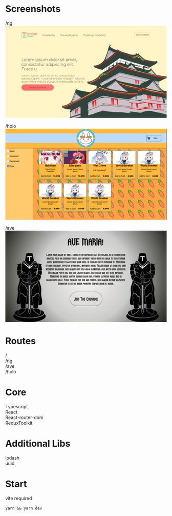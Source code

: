 # Screenshots
/ng
![alt text](https://github.com/Astra-Sattelite/prototypes/blob/master/src/assets/screenshots/nihongo.png?raw=true)

/holo
![alt text](https://github.com/Astra-Sattelite/prototypes/blob/master/src/assets/screenshots/holostorev6.png?raw=true)

/ave
![alt text](https://github.com/Astra-Sattelite/prototypes/blob/master/src/assets/screenshots/ave.png?raw=true)

# Routes
/\
/ng\
/ave\
/holo

# Core
Typescript\
React\
React-router-dom\
ReduxToolkit

# Additional Libs
lodash\
uuid

# Start
vite required
```
yarn && yarn dev
```